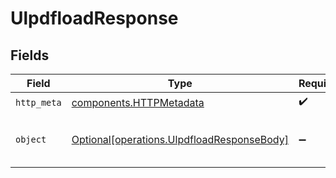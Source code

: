 # UlpdfloadResponse


## Fields

| Field                                                                                          | Type                                                                                           | Required                                                                                       | Description                                                                                    | Example                                                                                        |
| ---------------------------------------------------------------------------------------------- | ---------------------------------------------------------------------------------------------- | ---------------------------------------------------------------------------------------------- | ---------------------------------------------------------------------------------------------- | ---------------------------------------------------------------------------------------------- |
| `http_meta`                                                                                    | [components.HTTPMetadata](../../models/components/httpmetadata.md)                             | :heavy_check_mark:                                                                             | N/A                                                                                            |                                                                                                |
| `object`                                                                                       | [Optional[operations.UlpdfloadResponseBody]](../../models/operations/ulpdfloadresponsebody.md) | :heavy_minus_sign:                                                                             | Successful operation                                                                           | {<br/>"status": "success"<br/>}                                                                |